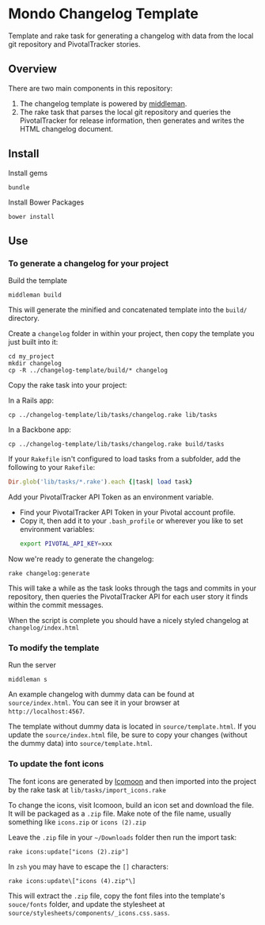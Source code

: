 # Mondo Changelog Template

Template and rake task for generating a changelog with data from the local git repository and PivotalTracker stories.

## Overview

There are two main components in this repository:

1. The changelog template is powered by [middleman](http://middlemanapp.com).
2. The rake task that parses the local git repository and queries the PivotalTracker for release information, then generates and writes the HTML changelog document.

## Install

Install gems

```shell
bundle
```

Install Bower Packages

```shell
bower install
```

## Use

### To generate a changelog for your project

Build the template

```shell
middleman build
```

This will generate the minified and concatenated template into the `build/` directory.

Create a `changelog` folder in within your project, then copy the template you just built into it:

```shell
cd my_project
mkdir changelog
cp -R ../changelog-template/build/* changelog
```

Copy the rake task into your project:

In a Rails app:
```shell
cp ../changelog-template/lib/tasks/changelog.rake lib/tasks
```

In a Backbone app:
```shell
cp ../changelog-template/lib/tasks/changelog.rake build/tasks
```

If your `Rakefile` isn't configured to load tasks from a subfolder, add the following to your `Rakefile`:
```ruby
Dir.glob('lib/tasks/*.rake').each {|task| load task}
```
Add your PivotalTracker API Token as an environment variable.

* Find your PivotalTracker API Token in your Pivotal account profile.
* Copy it, then add it to your `.bash_profile` or wherever you like to set environment variables:
  ```sh
  export PIVOTAL_API_KEY=xxx
  ```

Now we're ready to generate the changelog:
```shell
rake changelog:generate
```

This will take a while as the task looks through the tags and commits in your repository, then queries the PivotalTracker API for each user story it finds within the commit messages.

When the script is complete you should have a nicely styled changelog at `changelog/index.html`

### To modify the template

Run the server

```shell
middleman s
```

An example changelog with dummy data can be found at `source/index.html`. You can see it in your browser at `http://localhost:4567`.

The template without dummy data is located in `source/template.html`. If you update the `source/index.html` file, be sure to copy your changes (without the dummy data) into `source/template.html`.

### To update the font icons

The font icons are generated by [Icomoon](http://icomoon.io) and then imported into the project by the rake task at `lib/tasks/import_icons.rake`

To change the icons, visit Icomoon, build an icon set and download the file. It will be packaged as a `.zip` file. Make note of the file name, usually something like `icons.zip` or `icons (2).zip`

Leave the `.zip` file in your `~/Downloads` folder then run the import task:

```shell
rake icons:update["icons (2).zip"]
```

In `zsh` you may have to escape the `[]` characters:

```shell
rake icons:update\["icons (4).zip"\]
```

This will extract the `.zip` file, copy the font files into the template's `souce/fonts` folder, and update the stylesheet at `source/stylesheets/components/_icons.css.sass`.
